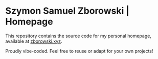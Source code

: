 # Szymon Samuel Zborowski | Homepage

This repository contains the source code for my personal homepage, available at [zborowski.xyz](https://zborowski.xyz).

Proudly vibe-coded. Feel free to reuse or adapt for your own projects!